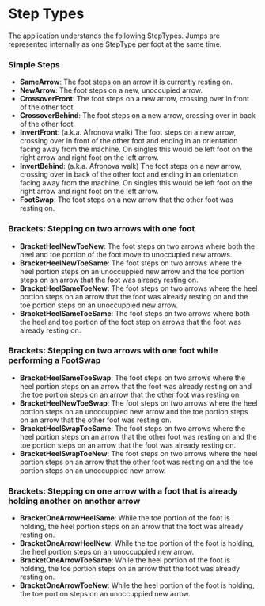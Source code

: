 # Step Types
The application understands the following StepTypes. Jumps are represented internally as one StepType per foot at the same time.

### Simple Steps
- **SameArrow**: The foot steps on an arrow it is currently resting on.
- **NewArrow**: The foot steps on a new, unoccupied arrow.
- **CrossoverFront**: The foot steps on a new arrow, crossing over in front of the other foot.
- **CrossoverBehind**: The foot steps on a new arrow, crossing over in back of the other foot.
- **InvertFront**: (a.k.a. Afronova walk) The foot steps on a new arrow, crossing over in front of the other foot and ending in an orientation facing away from the machine. On singles this would be left foot on the right arrow and right foot on the left arrow.
- **InvertBehind**: (a.k.a. Afronova walk) The foot steps on a new arrow, crossing over in back of the other foot and ending in an orientation facing away from the machine. On singles this would be left foot on the right arrow and right foot on the left arrow.
- **FootSwap**: The foot steps on a new arrow that the other foot was resting on.

### Brackets: Stepping on two arrows with one foot
- **BracketHeelNewToeNew**: The foot steps on two arrows where both the heel and toe portion of the foot move to unoccupied new arrows.
- **BracketHeelNewToeSame**: The foot steps on two arrows where the heel portion steps on an unoccuppied new arrow and the toe portion steps on an arrow that the foot was already resting on.
- **BracketHeelSameToeNew**: The foot steps on two arrows where the heel portion steps on an arrow that the foot was already resting on and the toe portion steps on an unoccuppied new arrow.
- **BracketHeelSameToeSame**: The foot steps on two arrows where both the heel and toe portion of the foot step on arrows that the foot was already resting on.

### Brackets: Stepping on two arrows with one foot while performing a FootSwap
- **BracketHeelSameToeSwap**: The foot steps on two arrows where the heel portion steps on an arrow that the foot was already resting on and the toe portion steps on an arrow that the other foot was resting on.
- **BracketHeelNewToeSwap**: The foot steps on two arrows where the heel portion steps on an unoccuppied new arrow and the toe portion steps on an arrow that the other foot was resting on.
- **BracketHeelSwapToeSame**: The foot steps on two arrows where the heel portion steps on an arrow that the other foot was resting on and the toe portion steps on an arrow that the foot was already resting on.
- **BracketHeelSwapToeNew**: The foot steps on two arrows where the heel portion steps on an arrow that the other foot was resting on and the toe portion steps on an unoccuppied new arrow.

### Brackets: Stepping on one arrow with a foot that is already holding another on another arrow
- **BracketOneArrowHeelSame**: While the toe portion of the foot is holding, the heel portion steps on an arrow that the foot was already resting on.
- **BracketOneArrowHeelNew**: While the toe portion of the foot is holding, the heel portion steps on an unoccuppied new arrow.
- **BracketOneArrowToeSame**: While the heel portion of the foot is holding, the toe portion steps on an arrow that the foot was already resting on.
- **BracketOneArrowToeNew**: While the heel portion of the foot is holding, the toe portion steps on an unoccuppied new arrow.